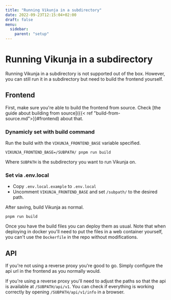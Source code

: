 ```yaml
---
title: "Running Vikunja in a subdirectory"
date: 2022-09-23T12:15:04+02:00
draft: false
menu:
  sidebar:
    parent: "setup"
---
```


# Running Vikunja in a subdirectory

Running Vikunja in a subdirectory is not supported out of the box.
However, you can still run it in a subdirectory but need to build the frontend yourself.

## Frontend

First, make sure you're able to build the frontend from source.
Check [the guide about building from source]({{< ref "build-from-source.md">}}#frontend) about that.

### Dynamicly set with build command

Run the build with the `VIKUNJA_FRONTEND_BASE` variable specified.

```
VIKUNJA_FRONTEND_BASE=/SUBPATH/ pnpm run build
```

Where `SUBPATH` is the subdirectory you want to run Vikunja on.

### Set via .env.local

* Copy `.env.local.example` to `.env.local`
* Uncomment `VIKUNJA_FRONTEND_BASE` and set `/subpath/` to the desired path.

After saving, build Vikunja as normal.

```
pnpm run build
```

Once you have the build files you can deploy them as usual.
Note that when deploying in docker you'll need to put the files in a web container yourself, you 
can't use the `Dockerfile` in the repo without modifications.

## API

If you're not using a reverse proxy you're good to go.
Simply configure the api url in the frontend as you normally would.

If you're using a reverse proxy you'll need to adjust the paths so that the api is available at `/SUBPATH/api/v1`.
You can check if everything is working correctly by opening `/SUBPATH/api/v1/info` in a browser.
